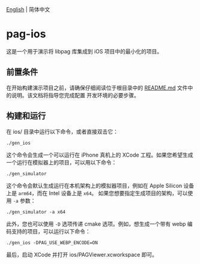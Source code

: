 [English](./README.md) | 简体中文

# pag-ios

这是一个用于演示将 libpag 库集成到 iOS 项目中的最小化的项目。

## 前置条件

在开始构建演示项目之前，请确保仔细阅读位于根目录中的 [README.md](../README.md) 文件中的说明。该文档将指导您完成配置
开发环境的必要步骤。

## 构建和运行

在 ios/ 目录中运行以下命令，或者直接双击它：

```
./gen_ios
```

这个命令会生成一个可以运行在 iPhone 真机上的 XCode 工程。如果您希望生成一个运行在模拟器上的项目，可以用以下命令：

```
./gen_simulator
``` 

这个命令会默认生成运行在本机架构上的模拟器项目，例如在 Apple Silicon 设备上是 `arm64`，而在 Intel 设备上是 `x64`。
如果您想要指定生成项目的架构，可以使用 `-a` 参数：

```
./gen_simulator -a x64
```

此外，您也可以使用 `-D` 选项传递 cmake 选项。例如，想生成一个带有 webp 编码支持的项目，可以运行以下命令：

```
./gen_ios -DPAG_USE_WEBP_ENCODE=ON
```

最后，启动 XCode 并打开 ios/PAGViewer.xcworkspace 即可。
